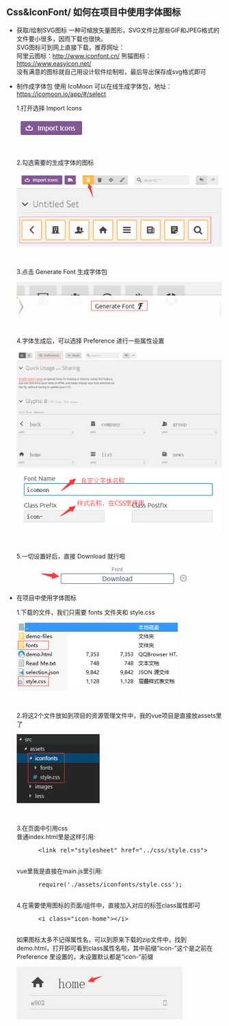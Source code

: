 ## Css&IconFont/ 如何在项目中使用字体图标

* 获取/绘制SVG图标
    一种可缩放矢量图形，SVG文件比那些GIF和JPEG格式的文件要小很多，因而下载也很快。
    <br/>
    SVG图标可到网上直接下载，推荐网址：
    <br/>
    阿里云图标：http://www.iconfont.cn/
    熊猫图标：https://www.easyicon.net/
    <br/>
    没有满意的图标就自己用设计软件绘制啦，最后导出保存成svg格式即可

* 制作成字体包
    使用 IcoMoon 可以在线生成字体包，地址：https://icomoon.io/app/#/select
    <br/>

    1.打开选择 Import Icons  
    
    ![Image text](images/iconfont-1.png) 

    <br/>

    2.勾选需要的生成字体的图标

    ![Image text](images/iconfont-2.png)  

    <br/>

    3.点击 Generate Font 生成字体包

    ![Image text](images/iconfont-3.png) 

    <br/>

    4.字体生成后，可以选择 Preference 进行一些属性设置

    ![Image text](images/iconfont-4.png) 
    ![Image text](images/iconfont-5.png) 

    <br/>

    5.一切设置好后，直接 Download 就行啦

    ![Image text](images/iconfont-6.png) 
    <br/>

* 在项目中使用字体图标

    1.下载的文件，我们只需要 fonts 文件夹和 style.css

    ![Image text](images/iconfont-7.png) 

    <br/>

    2.将这2个文件放如到项目的资源管理文件中，我的vue项目是直接放assets里了

    ![Image text](images/iconfont-8.png) 

    <br/>

    3.在页面中引用css
    <br/>
    普通index.html里是这样引用:

    <pre>
        &lt;link rel="stylesheet" href="../css/style.css"&gt;
    </pre>

    vue里我是直接在main.js里引用:

    <pre>
        require('./assets/iconfonts/style.css');
    </pre>

    4.在需要使用图标的页面/组件中，直接加入对应的标签class属性即可
    <pre>
        &lt;i class="icon-home"&gt;&lt;/i&gt;
    </pre>

    如果图标太多不记得属性名，可以到原来下载的zip文件中，找到demo.html，打开即可看到class属性名啦，其中前缀“icon-”这个是之前在 Preference 里设置的，未设置默认都是“icon-”前缀  
    
    ![Image text](images/iconfont-9.png) 